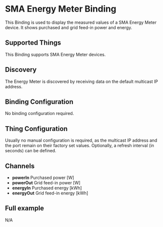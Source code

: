 # SMA Energy Meter Binding

This Binding is used to display the measured values of a SMA Energy Meter device. It shows purchased and grid feed-in power and energy.

## Supported Things

This Binding supports SMA Energy Meter devices.

## Discovery

The Energy Meter is discovered by receiving data on the default multicast IP address.

## Binding Configuration

No binding configuration required.

## Thing Configuration

Usually no manual configuration is required, as the multicast IP address and the port remain on their factory set values. Optionally, a refresh interval (in seconds) can be defined.

## Channels

- **powerIn** Purchased power [W]
- **powerOut** Grid feed-in power [W]
- **energyIn** Purchased energy [kWh]
- **energyOut** Grid feed-in energy [kWh]

## Full example
N/A
